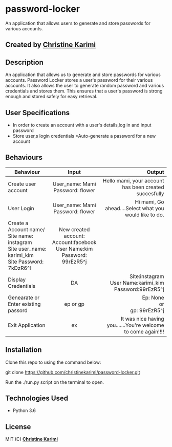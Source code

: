 #        password-locker

An application that allows users to generate and store passwords for various accounts.


## Created by [Christine Karimi ](https://github.com/christinekarimi)

## Description

An application that allows us to generate and store passwords for various accounts.
Password Locker stores a user's password for their various accounts. It also allows the user to generate random password and various credentials and stores them. This ensures that a user's password is strong enough and stored safely for easy retrieval.

## User Specifications

* In order to create an account with a user's details,log in and input password
* Store user,s login credentials
*Auto-generate a password for a new account

## Behaviours
| Behaviour | Input | Output |
| ------------ |:----------:| -------: | 
| Create user account | User_name: Mami <br> Password: flower| Hello mami, your account has been created succesfully |
| User Login|  User_name: Mami <br> Password: flower |  Hi mami, Go ahead....Select what you would like to do. | 
| Create a Account name/ Site name: instagram <br> Site user_name: karimi_kim <br> Site Password: 7kDzR6^l |New created account: <br> Account:facebook <br> User Name:kim <br> Password:  99rEzR5^j |
| Display Credentials | DA| Site:instagram <br> User Name:karimi_kim <br> Password:99rEzR5^j|
| Genearate or Enter existing passord|ep or gp  |Ep: None <br> or <br> gp: 99rEzR5^j |
| Exit Application | ex  | It was nice having you.......You're welcome to come again!!!! |

## Installation

Clone this repo to using the command below:

git clone  https://github.com/christinekarimi/password-locker.git

Run the ./run.py script on the terminal to open.

## Technologies Used

* Python 3.6

## License

MIT (C) **[Christine Karimi](https://github.com/christinekarimi)**
